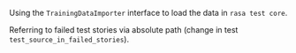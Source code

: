 Using the `TrainingDataImporter` interface to load the data in `rasa test core`.

Referring to failed test stories via absolute path (change in test `test_source_in_failed_stories`).